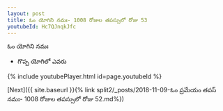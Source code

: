 ```yaml
---
layout: post
title: ఓం యోగిని నమః- 1008 రోజుల తపస్సులో రోజు 53
youtubeId: Hc7QJnqkJfc
---
```

 
 
 ఓం యోగిని నమః  
 
 -  గొప్ప యోగిలో ఎవరు 
 
  
 
  
 
 
 
 
 
 


{% include youtubePlayer.html id=page.youtubeId %}
 
[Next]({{ site.baseurl }}{% link  split2/_posts/2018-11-09-ఓం ప్రమేయం తపస్ నమః- 1008 రోజుల తపస్సులో రోజు 52.md%})
 
